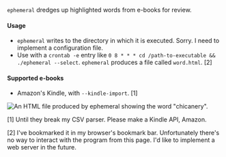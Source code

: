 `ephemeral` dredges up highlighted words from e-books for review.

#### Usage

- `ephemeral` writes to the directory in which it is executed. Sorry. I need to implement a configuration file.
- Use with a `crontab -e` entry like `0 8 * * * cd /path-to-executable && ./ephemeral --select`. `ephemeral` produces a file called `word.html`. [2]

#### Supported e-books

- Amazon's Kindle, with `--kindle-import`. [1]

![An HTML file produced by ephemeral showing the word "chicanery".](https://www.dropbox.com/s/zm1zfx41aigrhs8/word.png?raw=1)

[1] Until they break my CSV parser. Please make a Kindle API, Amazon.

[2] I've bookmarked it in my browser's bookmark bar. Unfortunately there's no way to interact with the program from this page. I'd like to implement a web server in the future.
